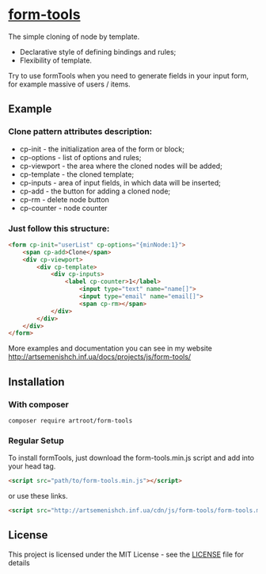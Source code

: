 # [form-tools](http://artsemenishch.inf.ua/docs/projects/js/form-tools)

The simple cloning of node by template.

* Declarative style of defining bindings and rules;
* Flexibility of template.

Try to use formTools when you need to generate fields in your input form, for example massive of users / items.


## Example

### Clone pattern attributes description: 

- cp-init - the initialization area of the form or block;
- cp-options - list of options and rules;
- cp-viewport - the area where the cloned nodes will be added;
- cp-template - the cloned template;
- cp-inputs - area of input fields, in which data will be inserted;
- cp-add - the button for adding a cloned node;
- cp-rm - delete node button
- cp-counter - node counter


### Just follow this structure:

```html
<form cp-init="userList" cp-options="{minNode:1}">
	<span cp-add>Clone</span>
	<div cp-viewport>
		<div cp-template>
			<div cp-inputs>
	  			<label cp-counter>1</label>
	    			<input type="text" name="name[]">
	    			<input type="email" name="email[]">
	    			<span cp-rm></span>
			</div>
		</div>
	</div>
</form>
```

More examples and documentation you can see in my website http://artsemenishch.inf.ua/docs/projects/js/form-tools/


## Installation

### With composer 

`composer require artroot/form-tools`

### Regular Setup
To install formTools, just download the form-tools.min.js script and add into your head tag.

```html
<script src="path/to/form-tools.min.js"></script>
```

or use these links.

```html
<script src="http://artsemenishch.inf.ua/cdn/js/form-tools/form-tools.min.js"></script>
```


## License

This project is licensed under the MIT License - see the [LICENSE](LICENSE) file for details

